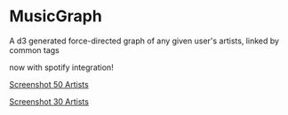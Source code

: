 # MusicGraph
A d3 generated force-directed graph of any given user's artists, linked by common tags

now with spotify integration!

[Screenshot 50 Artists](images/screenshot.png)

[Screenshot 30 Artists](images/screenshot2.png)